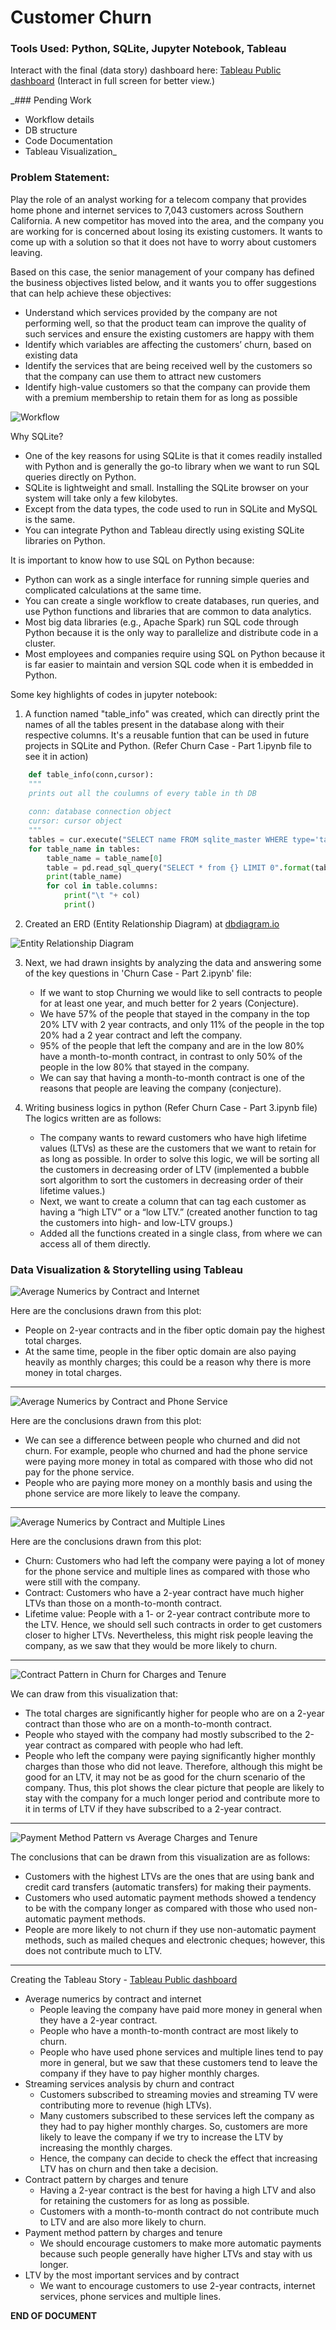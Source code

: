 # Customer Churn

### Tools Used: Python, SQLite, Jupyter Notebook, Tableau

Interact with the final (data story) dashboard here: [Tableau Public dashboard](https://public.tableau.com/views/TelcoChurnandLTVAnalysis_17078507108480/Story1?:language=en-US&:display_count=n&:origin=viz_share_link)
(Interact in full screen for better view.)

_### Pending Work
  - Workflow details
  - DB structure
  - Code Documentation
  - Tableau Visualization_


### Problem Statement:

Play the role of an analyst working for a telecom company that provides home phone and internet services to 7,043 customers across Southern California. A new competitor has moved into the area, and the company you are working for is concerned about losing its existing customers. It wants to come up with a solution so that it does not have to worry about customers leaving.

Based on this case, the senior management of your company has defined the business objectives listed below, and it wants you to offer suggestions that can help achieve these objectives:
- Understand which services provided by the company are not performing well, so that the product team can improve the quality of such services and ensure the existing customers are happy with them
- Identify which variables are affecting the customers’ churn, based on existing data
- Identify the services that are being received well by the customers so that the company can use them to attract new customers
- Identify high-value customers so that the company can provide them with a premium membership to retain them for as long as possible

![Workflow](images/approach.png)

Why SQLite?
- One of the key reasons for using SQLite is that it comes readily installed with Python and is generally the go-to library when we want to run SQL queries directly on Python.
- SQLite is lightweight and small. Installing the SQLite browser on your system will take only a few kilobytes.
- Except from the data types, the code used to run in SQLite and MySQL is the same.
- You can integrate Python and Tableau directly using existing SQLite libraries on Python.

It is important to know how to use SQL on Python because:
- Python can work as a single interface for running simple queries and complicated calculations at the same time.
- You can create a single workflow to create databases, run queries, and use Python functions and libraries that are common to data analytics.
- Most big data libraries (e.g., Apache Spark) run SQL code through Python because it is the only way to parallelize and distribute code in a cluster.
- Most employees and companies require using SQL on Python because it is far easier to maintain and version SQL code when it is embedded in Python.

Some key highlights of codes in jupyter notebook:

1. A function named "table_info" was created, which can directly print the names of all the tables present in the database along with their respective columns. It's a reusable funtion that can be used in future projects in SQLite and Python.
(Refer Churn Case - Part 1.ipynb file to see it in action)

  ```python
      def table_info(conn,cursor):
      """
      prints out all the coulumns of every table in th DB
      
      conn: database connection object
      cursor: cursor object
      """
      tables = cur.execute("SELECT name FROM sqlite_master WHERE type='table';").fetchall()
      for table_name in tables:
          table_name = table_name[0]
          table = pd.read_sql_query("SELECT * from {} LIMIT 0".format(table_name), conn)
          print(table_name)
          for col in table.columns:
              print("\t "+ col)
              print()
```

2. Created an ERD (Entity Relationship Diagram) at [dbdiagram.io](https://dbdiagram.io/d)

  ![Entity Relationship Diagram](images/churn_case_erd.png)
   
3. Next, we had drawn insights by analyzing the data and answering some of the key questions in 'Churn Case - Part 2.ipynb' file:
     -  If we want to stop Churning we would like to sell contracts to people for at least one year, and much better for 2 years (Conjecture).
     -  We have 57% of the people that stayed in the company in the top 20% LTV with 2 year contracts, and only 11% of the people in the top 20% had a 2 year contract and left the company.
     -  95% of the people that left the company and are in the low 80% have a month-to-month contract, in contrast to only 50% of the people in the low 80% that stayed in the company.
     -  We can say that having a month-to-month contract is one of the reasons that people are leaving the company (conjecture).
  
4. Writing business logics in python (Refer Churn Case - Part 3.ipynb file)
   The logics written are as follows:
     -  The company wants to reward customers who have high lifetime values (LTVs) as these are the customers that we want to retain for as long as possible. In order to solve this logic, we will be sorting all the customers in decreasing order of LTV (implemented a bubble sort algorithm to sort the customers in decreasing order of their lifetime values.)
     -  Next, we want to create a column that can tag each customer as having a “high LTV” or a “low LTV.” (created another function to tag the customers into high- and low-LTV groups.)
     -  Added all the functions created in a single class, from where we can access all of them directly.

### Data Visualization & Storytelling using Tableau

![Average Numerics by Contract and Internet](images/avg_num_by_Contract_Internet.png)

Here are the conclusions drawn from this plot:
- People on 2-year contracts and in the fiber optic domain pay the highest total charges.
- At the same time, people in the fiber optic domain are also paying heavily as monthly charges; this could be a reason why there is more money in total charges.
----------------------------------------------------------------------------------------

![Average Numerics by Contract and Phone Service](images/avg_num_by_Contract_phone_service.png)

Here are the conclusions drawn from this plot:
- We can see a difference between people who churned and did not churn. For example, people who churned and had the phone service were paying more money in total as compared with those who did not pay for the phone service.
- People who are paying more money on a monthly basis and using the phone service are more likely to leave the company.
----------------------------------------------------------------------------------------

![Average Numerics by Contract and Multiple Lines](images/avg_num_by_Contract_multiple_lines.png)

Here are the conclusions drawn from this plot:
- Churn: Customers who had left the company were paying a lot of money for the phone service and multiple lines as compared with those who were still with the company.
- Contract: Customers who have a 2-year contract have much higher LTVs than those on a month-to-month contract.
- Lifetime value: People with a 1- or 2-year contract contribute more to the LTV. Hence, we should sell such contracts in order to get customers closer to higher LTVs. Nevertheless, this might risk people leaving the company, as we saw that they would be more likely to churn.
----------------------------------------------------------------------------------------

![Contract Pattern in Churn for Charges and Tenure](images/contract_pattern.png)

We can draw from this visualization that:
- The total charges are significantly higher for people who are on a 2-year contract than those who are on a month-to-month contract.
- People who stayed with the company had mostly subscribed to the 2-year contract as compared with people who had left.
- People who left the company were paying significantly higher monthly charges than those who did not leave. Therefore, although this might be good for an LTV, it may not be as good for the churn scenario of the company.
Thus, this plot shows the clear picture that people are likely to stay with the company for a much longer period and contribute more to it in terms of LTV if they have subscribed to a 2-year contract.
----------------------------------------------------------------------------------------

![Payment Method Pattern vs Average Charges and Tenure](images/payment_method_pattern.png)

The conclusions that can be drawn from this visualization are as follows:
- Customers with the highest LTVs are the ones that are using bank and credit card transfers (automatic transfers) for making their payments.
- Customers who used automatic payment methods showed a tendency to be with the company longer as compared with those who used non-automatic payment methods.
- People are more likely to not churn if they use non-automatic payment methods, such as mailed cheques and electronic cheques; however, this does not contribute much to LTV.
----------------------------------------------------------------------------------------

Creating the Tableau Story - [Tableau Public dashboard](https://public.tableau.com/views/TelcoChurnandLTVAnalysis_17078507108480/Story1?:language=en-US&:display_count=n&:origin=viz_share_link)

- Average numerics by contract and internet
  - People leaving the company have paid more money in general when they have a 2-year contract.
  - People who have a month-to-month contract are most likely to churn.
  - People who have used phone services and multiple lines tend to pay more in general, but we saw that these customers tend to leave the company if they have to pay higher monthly charges.
- Streaming services analysis by churn and contract
  - Customers subscribed to streaming movies and streaming TV were contributing more to revenue (high LTVs).
  - Many customers subscribed to these services left the company as they had to pay higher monthly charges. So, customers are more likely to leave the company if we try to increase the LTV by increasing the monthly charges.
  - Hence, the company can decide to check the effect that increasing LTV has on churn and then take a decision.
- Contract pattern by charges and tenure
  - Having a 2-year contract is the best for having a high LTV and also for retaining the customers for as long as possible.
  - Customers with a month-to-month contract do not contribute much to LTV and are also more likely to churn.
- Payment method pattern by charges and tenure
  - We should encourage customers to make more automatic payments because such people generally have higher LTVs and stay with us longer.
- LTV by the most important services and by contract
  - We want to encourage customers to use 2-year contracts, internet services, phone services and multiple lines.
 

**END OF DOCUMENT**
